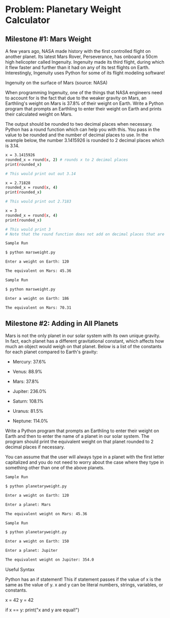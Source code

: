 # Problem: Planetary Weight Calculator

## Milestone #1: Mars Weight

A few years ago, NASA made history with the first controlled flight on another planet. Its latest Mars Rover, Perseverance, has onboard a 50cm high helicopter called Ingenuity. Ingenuity made its third flight, during which it flew faster and further than it had on any of its test flights on Earth. Interestingly, Ingenuity uses Python for some of its flight modeling software!

Ingenuity on the surface of Mars (source: NASA)

When programming Ingenuity, one of the things that NASA engineers need to account for is the fact that due to the weaker gravity on Mars, an Earthling's weight on Mars is 37.8% of their weight on Earth. Write a Python program that prompts an Earthling to enter their weight on Earth and prints their calculated weight on Mars.

The output should be rounded to two decimal places when necessary. Python has a round function which can help you with this. You pass in the value to be rounded and the number of decimal places to use. In the example below, the number 3.1415926 is rounded to 2 decimal places which is 3.14.

```bash
x = 3.1415926
rounded_x = round(x, 2) # rounds x to 2 decimal places
print(rounded_x)

# This would print out out 3.14

x = 2.71828
rounded_x = round(x, 4)
print(rounded_x)

# This would print out 2.7183

x = 3
rounded_x = round(x, 4)
print(rounded_x)

# This would print 3
# Note that the round function does not add on decimal places that are not there already

Sample Run

$ python marsweight.py

Enter a weight on Earth: 120

The equivalent on Mars: 45.36

Sample Run

$ python marsweight.py

Enter a weight on Earth: 186

The equivalent on Mars: 70.31

```

## Milestone #2: Adding in All Planets

Mars is not the only planet in our solar system with its own unique gravity. In fact, each planet has a different gravitational constant, which affects how much an object would weigh on that planet. Below is a list of the constants for each planet compared to Earth's gravity:

- Mercury: 37.6%

- Venus: 88.9%

- Mars: 37.8%

- Jupiter: 236.0%

- Saturn: 108.1%

- Uranus: 81.5%

- Neptune: 114.0%

Write a Python program that prompts an Earthling to enter their weight on Earth and then to enter the name of a planet in our solar system. The program should print the equivalent weight on that planet rounded to 2 decimal places if necessary.

You can assume that the user will always type in a planet with the first letter capitalized and you do not need to worry about the case where they type in something other than one of the above planets.

```bash
Sample Run

$ python planetaryweight.py

Enter a weight on Earth: 120

Enter a planet: Mars

The equivalent weight on Mars: 45.36

Sample Run

$ python planetaryweight.py

Enter a weight on Earth: 150

Enter a planet: Jupiter

The equivalent weight on Jupiter: 354.0
```

Useful Syntax

Python has an if statement! This if statement passes if the value of x is the same as the value of y. x and y can be literal numbers, strings, variables, or constants.

x = 42
y = 42

if x == y:
print("x and y are equal!")
